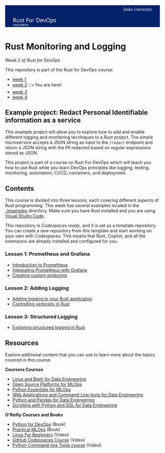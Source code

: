 # [![Coursera Course](./assets/banner.svg)](https://insight.paiml.com/prr?utm_source=GitHub "Coursera Course")

# Rust Monitoring and Logging

_Week 2 of Rust for DevOps_

This repository is part of the Rust for DevOps course:

- [week 1](https://github.com/alfredodeza/rust-setup) 
- [week 2](https://github.com/alfredodeza/rust-monitoring-logging) 👈 You are here!
- [week 3](https://github.com/alfredodeza/rust-systems-programming/) 
- [week 4](https://github.com/alfredodeza/advanced-ci-cd-concepts)


## Example project: Redact Personal Identifiable information as a service

This example project will allow you to explore how to add and enable different logging and monitoring tecnhiques to a Rust project. The simple microservice accepts a JSON string as input to the `/redact` endpoint and return a JSON string with the PII redacted based on regular expressions stored as JSON.

This project is part of a course on Rust For DevOps which will teach you how to use Rust while you learn DevOps principles like logging, testing, monitoring, automation, CI/CD, containers, and deployment.

## Contents
This course is divided into three lessons, each covering different aspects of Rust programming. This week has several examples located in the [./examples](./examples) directory. Make sure you have Rust installed and you are using [Visual Studio Code](https://code.visualstudio.com/?WT.mc_id=academic-0000-alfredodeza).

This repository is *Codespaces ready*, and it is set as a template repository. You can create a new repository from this template and start working on your own with Codespaces. This means that Rust, Copilot, and all the extensions are already installed and configured for you.

### Lesson 1: Prometheus and Grafana
- [Introduction to Prometheus](./examples/1-prometheus/)
- [Integrating Prometheus with Grafana](./examples/2-prometheus-grafana/)
- [Creating custom endpoints](./examples/3-custom-endpoint/)

### Lesson 2: Adding Logging

- [Adding logging to your Rust application](./examples/4-adding-logging/)
- [Controlling verbosity in Rust](./examples/5-controlling-verbosity/)


### Lesson 3: Structured Logging
- [Exploring structured logging in Rust](./examples/6-structured-logging/)


## Resources
Explore additional content that you can use to learn more about the topics covered in this course.

**Coursera Courses**

- [Linux and Bash for Data Engineering](https://www.coursera.org/learn/linux-and-bash-for-data-engineering-duke)
- [Open Source Platforms for MLOps](https://www.coursera.org/learn/open-source-platforms-duke)
- [Python Essentials for MLOps](https://www.coursera.org/learn/python-essentials-mlops-duke)
- [Web Applications and Command-Line tools for Data Engineering](https://www.coursera.org/learn/web-app-command-line-tools-for-data-engineering-duke)
- [Python and Pandas for Data Engineering](https://www.coursera.org/learn/python-and-pandas-for-data-engineering-duke)
- [Scripting with Python and SQL for Data Engineering](https://www.coursera.org/learn/scripting-with-python-sql-for-data-engineering-duke)

**O'Reilly Courses and Books**

- [Python for DevOps](https://www.oreilly.com/library/view/python-for-devops/9781492057680/) (Book)
- [Practical MLOps](https://www.oreilly.com/library/view/practical-mlops/9781098103002/) (Book)
- [Linux For Beginners](https://learning.oreilly.com/videos/-/27922450VIDEOPAIML/) (Video)
- [GitHub Codespaces Course](https://learning.oreilly.com/videos/-/27724023VIDEOPAIML/) (Video)
- [Python Command-line Tools course](https://learning.oreilly.com/videos/python-command-line/50131VIDEOPAIML/) (Video)
